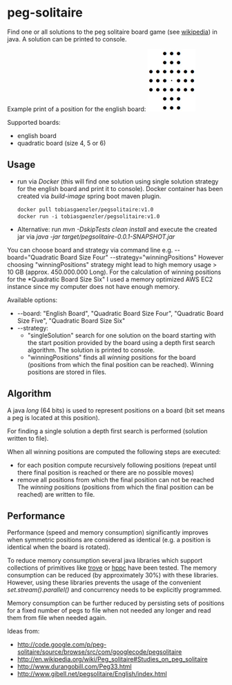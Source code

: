 # peg-solitaire

Find one or all solutions to the peg solitaire board game (see [wikipedia](https://en.wikipedia.org/wiki/Peg_solitaire)) in java.
A solution can be printed to console. 

Example print of a position for the english board:
![Screenshot](example_position.jpg)

Supported boards:
* english board
* quadratic board (size 4, 5 or 6)

## Usage
* run via *Docker* (this will find one solution using single solution strategy for the english board and print it to console). 
  Docker container has been created via *build-image* spring boot maven plugin.
    ```
    docker pull tobiasgaenzler/pegsolitaire:v1.0
    docker run -i tobiasgaenzler/pegsolitaire:v1.0 
    ```
* Alternative: run *mvn -DskipTests clean install* and execute the created jar via *java -jar target/pegsolitaire-0.0.1-SNAPSHOT.jar*

You can choose board and strategy via command line e.g. --board="Quadratic Board Size Four" --strategy="winningPositions"
However choosing "winningPositions" strategy might lead to high memory usage > 10 GB (approx. 450.000.000 Long).
For the calculation of winning positions for the *Quadratic Board Size Six" I used a memory optimized AWS EC2 instance
since my computer does not have enough memory.

Available options:
* --board: "English Board", "Quadratic Board Size Four", "Quadratic Board Size Five", "Quadratic Board Size Six"
* --strategy: 
  * "singleSolution" search for one solution on the board starting with the start position provided by the board
  using a depth first search algorithm. The solution is printed to console.
  * "winningPositions" finds all *winning* positions for the board (positions from which the final position can be reached).
  Winning positions are stored in files.

## Algorithm
A java *long* (64 bits) is used to represent positions on a board (bit set means a peg is located at this position).

For finding a single solution a depth first search is performed (solution written to file).

When all winning positions are computed the following steps are executed:
* for each position compute recursively following positions 
  (repeat until there final position is reached or there are no possible moves)
* remove all positions from which the final position can not be reached  
The *winning* positions (positions from which the final position can be reached) are written to file.


## Performance
Performance (speed and memory consumption) significantly improves when symmetric positions are considered as identical 
(e.g. a position is identical when the board is rotated).

To reduce memory consumption several java libraries which support collections of primitives like 
[trove](https://bitbucket.org/trove4j/trove/src/master/) or  [hppc](https://github.com/carrotsearch/hppc)
have been tested. The memory consumption can be reduced (by approximately 30%) with these libraries.
However, using these libraries prevents the usage of the convenient *set.stream().parallel()* and 
concurrency needs to be explicitly programmed.

Memory consumption can be further reduced by persisting sets of positions for a fixed number of pegs to file 
when not needed any longer and read them from file when needed again.

Ideas from:
* http://code.google.com/p/peg-solitaire/source/browse/src/com/googlecode/pegsolitaire
* http://en.wikipedia.org/wiki/Peg_solitaire#Studies_on_peg_solitaire
* http://www.durangobill.com/Peg33.html
* http://www.gibell.net/pegsolitaire/English/index.html
